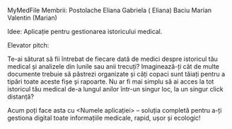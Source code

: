MyMedFile
Membrii: 
Postolache Eliana Gabriela ( Eliana)
Baciu Marian Valentin (Marian)

Idee: Aplicație pentru gestionarea istoricului medical.

Elevator pitch: 

Te-ai săturat să fii întrebat de fiecare dată de medici despre istoricul tău medical și analizele din lunile sau anii trecuți? Imaginează-ți cât de multe documente trebuie să păstrezi organizate și câți copaci sunt tăiați pentru a tipări toate aceste fișe și rapoarte. Nu ar fi mai simplu să ai acces la tot istoricul tău medical de-a lungul anilor într-un singur loc, la un singur click distanță?

Acum poți face asta cu <Numele aplicației> – soluția completă pentru a-ți gestiona digital toate informațiile medicale, rapid, ușor și ecologic!
